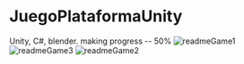 # JuegoPlataformaUnity
Unity, C#, blender.
making progress -- 50%
![readmeGame1](https://github.com/MicaelaEdith/JuegoPlataformaUnity/assets/109880462/9fcfe772-9fb4-4089-b6cb-c1a34a385e69)
![readmeGame3](https://github.com/MicaelaEdith/JuegoPlataformaUnity/assets/109880462/af185ea6-0a95-4428-90d0-330c7fc300b4)
![readmeGame2](https://github.com/MicaelaEdith/JuegoPlataformaUnity/assets/109880462/03ded370-5523-4e39-b38f-6896145ebe3e)
